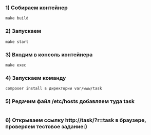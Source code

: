 ### 1) Собираем контейнер
```
make build
```

### 2) Запускаем
```
make start
```

### 3) Входим в консоль контейнера
```
make exec
```

### 4) Запускаем команду
```
composer install в директории var/www/task
```

### 5) Редачим файл /etc/hosts добавляем туда task
```
```

### 6) Открываем ссылку http://task/?r=task в браузере, проверяем тестовое задание:)
```
```

